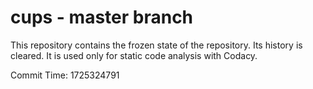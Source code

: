 # cups - master branch

This repository contains the frozen state of the repository.
Its history is cleared. It is used only for static code
analysis with Codacy.

Commit Time: 1725324791